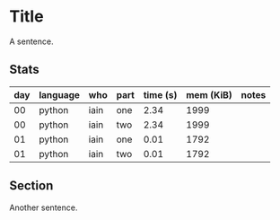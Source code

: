 # Title

A sentence.

## Stats

| day | language | who | part | time (s) | mem (KiB) | notes |
| --- | --- | --- | --- | --- | --- | --- |
| 00 | python | iain | one | 2.34 | 1999 |  |
| 00 | python | iain | two | 2.34 | 1999 |  |
| 01 | python | iain | one | 0.01 | 1792 |  |
| 01 | python | iain | two | 0.01 | 1792 |  |


## Section

Another sentence.
